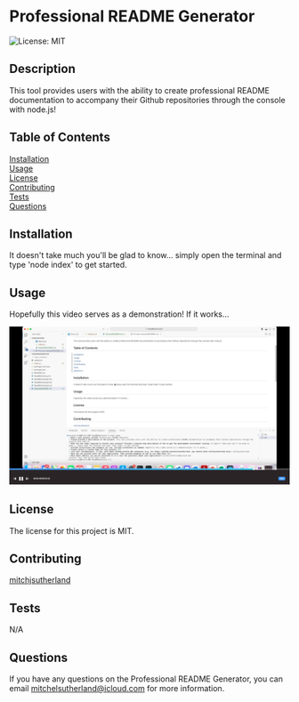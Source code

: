 # Professional README Generator

![License: MIT](https://img.shields.io/badge/License-MIT-yellow.svg)

## Description
This tool provides users with the ability to create professional README documentation to accompany their Github repositories through the console with node.js!

## Table of Contents
[Installation](#installation) <br>
[Usage](#usage) <br>
[License](#license) <br>
[Contributing](#contributing) <br>
[Tests](#tests) <br>
[Questions](#questions) <br>

## Installation
It doesn't take much you'll be glad to know... simply open the terminal and type 'node index' to get started.

## Usage
Hopefully this video serves as a demonstration! If it works...

[<img src="READMEGen.png">](https://www.youtube.com/watch?v=yjGQC8cx_nM&feature=youtu.be)

## License
The license for this project is MIT.



## Contributing
[mitchjsutherland](https://github.com/mitchjsutherland)

## Tests
N/A

## Questions
If you have any questions on the Professional README Generator, you can email mitchelsutherland@icloud.com for more information.